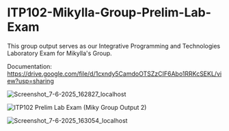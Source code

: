 # ITP102-Mikylla-Group-Prelim-Lab-Exam
This group output serves as our Integrative Programming and Technologies Laboratory Exam for Mikylla's Group.

Documentation: https://drive.google.com/file/d/1cxndy5CamdoOTSZzCIF6Abo1RRKcSEKL/view?usp=sharing

![Screenshot_7-6-2025_162827_localhost](https://github.com/user-attachments/assets/f509084d-7abe-481f-81ca-91708dffab22)

![ITP102 Prelim Lab Exam (Miky Group Output 2)](https://github.com/user-attachments/assets/d5fc27bb-c951-403d-b211-541792a2c8a6)

![Screenshot_7-6-2025_163054_localhost](https://github.com/user-attachments/assets/f8d48e91-1bcf-4971-a3f8-34aa2be10765)
